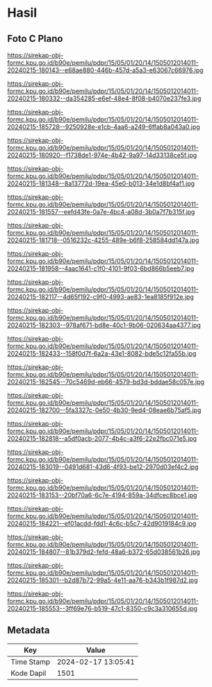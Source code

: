 # Hasil

## Foto C Plano

https://sirekap-obj-formc.kpu.go.id/b90e/pemilu/pdpr/15/05/01/20/14/1505012014011-20240215-180143--e68ae880-446b-457d-a5a3-e63067c66976.jpg

https://sirekap-obj-formc.kpu.go.id/b90e/pemilu/pdpr/15/05/01/20/14/1505012014011-20240215-180332--da354285-e6ef-48e4-8f08-b4070e237fe3.jpg

https://sirekap-obj-formc.kpu.go.id/b90e/pemilu/pdpr/15/05/01/20/14/1505012014011-20240215-185728--9250928e-e1cb-4aa6-a249-6ffab8a043a0.jpg

https://sirekap-obj-formc.kpu.go.id/b90e/pemilu/pdpr/15/05/01/20/14/1505012014011-20240215-180920--f1738de1-974e-4b42-9a97-14d33138ce5f.jpg

https://sirekap-obj-formc.kpu.go.id/b90e/pemilu/pdpr/15/05/01/20/14/1505012014011-20240215-181348--8a13772d-19ea-45e0-b013-34e1d8bf4af1.jpg

https://sirekap-obj-formc.kpu.go.id/b90e/pemilu/pdpr/15/05/01/20/14/1505012014011-20240215-181557--eefd43fe-0a7e-4bc4-a08d-3b0a7f7b315f.jpg

https://sirekap-obj-formc.kpu.go.id/b90e/pemilu/pdpr/15/05/01/20/14/1505012014011-20240215-181718--0516232c-4255-489e-b6f8-258584dd147a.jpg

https://sirekap-obj-formc.kpu.go.id/b90e/pemilu/pdpr/15/05/01/20/14/1505012014011-20240215-181958--4aac1641-c1f0-4101-9f03-6bd866b5eeb7.jpg

https://sirekap-obj-formc.kpu.go.id/b90e/pemilu/pdpr/15/05/01/20/14/1505012014011-20240215-182117--4d65f192-c9f0-4993-ae83-1ea8185f912e.jpg

https://sirekap-obj-formc.kpu.go.id/b90e/pemilu/pdpr/15/05/01/20/14/1505012014011-20240215-182303--978af671-bd8e-40c1-9b06-020634aa4377.jpg

https://sirekap-obj-formc.kpu.go.id/b90e/pemilu/pdpr/15/05/01/20/14/1505012014011-20240215-182433--158f0d7f-6a2a-43e1-8082-bde5c12fa55b.jpg

https://sirekap-obj-formc.kpu.go.id/b90e/pemilu/pdpr/15/05/01/20/14/1505012014011-20240215-182545--70c5469d-eb66-4579-bd3d-bddae58c057e.jpg

https://sirekap-obj-formc.kpu.go.id/b90e/pemilu/pdpr/15/05/01/20/14/1505012014011-20240215-182700--5fa3327c-0e50-4b30-9ed4-08eae6b75af5.jpg

https://sirekap-obj-formc.kpu.go.id/b90e/pemilu/pdpr/15/05/01/20/14/1505012014011-20240215-182818--a5df0acb-2077-4b4c-a3f6-22e2fbc071e5.jpg

https://sirekap-obj-formc.kpu.go.id/b90e/pemilu/pdpr/15/05/01/20/14/1505012014011-20240215-183019--0491d681-43d6-4f93-be12-2970d03ef4c2.jpg

https://sirekap-obj-formc.kpu.go.id/b90e/pemilu/pdpr/15/05/01/20/14/1505012014011-20240215-183153--20bf70a6-6c7e-4194-859a-34dfcec8bce1.jpg

https://sirekap-obj-formc.kpu.go.id/b90e/pemilu/pdpr/15/05/01/20/14/1505012014011-20240215-184221--ef01acdd-fdd1-4c6c-b5c7-42d9019184c9.jpg

https://sirekap-obj-formc.kpu.go.id/b90e/pemilu/pdpr/15/05/01/20/14/1505012014011-20240215-184807--81b379d2-fefd-48a6-b372-65d038561b26.jpg

https://sirekap-obj-formc.kpu.go.id/b90e/pemilu/pdpr/15/05/01/20/14/1505012014011-20240215-185301--b2d87b72-99a5-4e11-aa76-b343b1f987d2.jpg

https://sirekap-obj-formc.kpu.go.id/b90e/pemilu/pdpr/15/05/01/20/14/1505012014011-20240215-185553--3ff69e76-b519-47c1-8350-c9c3a310655d.jpg


## Metadata

| Key        | Value               |
| ---------- | ------------------- |
| Time Stamp | 2024-02-17 13:05:41 |
| Kode Dapil | 1501                |



